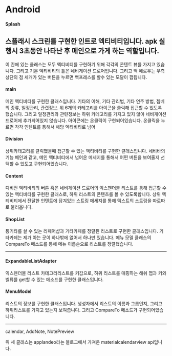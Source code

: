 # Android
#### Splash 
스플래시 스크린를 구현한 인트로 엑티비티입니다.
apk 실행시 3초동안 나타난 후 메인으로 가게 하는 역할입니다.
---------------------------------------------
이 칸에 있는 클래스는 모두 엑티비티를 구현하기 위해 각각의 콘텐트 뷰를 가지고 있습니다.
그리고 기본 엑티비티의 틀은 네비게이션 드로어입니다. 그리고 백 에로우는 우측 상단의 점 세개가 있는 버튼을 누르면 백프레스를 할수 있는 모달이 팝됩니다.

#### main
메인 엑티비티를 구현한 클래스입니다.
기타의 이해, 기타 관리법, 기타 연주 방법, 젬베의 종류, 일정관리, 관련정보.
위 6개의 카테고리를 아이콘을 클릭해 접근할 수 있도록 했습니다. 
그리고 일정관리와 관련정보는 하위 카테고리를 가지고 있지 않아 네비게이션 드로어에 추가되어있지 않습니다.
아이콘에는 온클릭이 구현되어있습니다.
온클릭을 누르면 각각 인텐트를 통해서 해당 엑티비티로 넘어 
#### Division
상위카테고리를 클릭했을때 접근할 수 있는 액티비티를 구현한 클래스입니다.
네비바의 기능 메인과 같고, 메인 엑티비티에서 넘어온 메세지를 통해서 어떤 버튼을 보여줄지
선택할 수 있도고 구현되어있습니다.
#### Content
디비전 엑티비티의 버튼 혹은 네비게이션 드로어의 익스펜더블 리스트를 통해 접근할 수 있는 엑티비티를 구현한 클래스로, 하위 리스트의 콘텐츠를 볼 수 있도록합니다.
상위 엑티비티에서 전달한 인텐트에 담겨있는 스트링 메세지를 통해 
텍스트의 스트링을 따로따로 불러옵니다.


#### ShopList
통기타를 살 수 있는 리페어샵과 기타카페를 정렬된 리스트로 구현한 클래스입니다.
기타카페는 제가 아는 곳이 하나밖에 없어서 하나만 있습니다.
메뉴 모델 클래스의 CompareTo 메소드를 통해 메뉴 이름순으로 리스트를 정렬했습니다.


-----------------------------------------------
#### ExpandableListAdapter
익스펜더블 리스트
카테고리리스트를 키값으로, 하위 리스트를 매핑하는 해쉬 맵과 키와 벨류를 get할 수 있는 메소드를 구현한 클래스입니다. 
#### MenuModel
리스트의 정보를 구현한 클래스입니다.
생성자에서 리스트의 이름과 그룹인지, 그리고 하위리스트를 가지고 있는지 보여줍니다.
그리고 CompareTo 메소드가 구현되어있습니다.


------------------------------------------------
calendar,
AddNote,
NotePreview

위 세 클래스는
applandeo라는 블로그에서 가져온 materialcalendarview api입니다.
